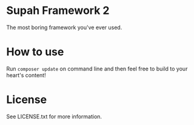 Supah Framework 2
======================

The most boring framework you've ever used.

How to use
======================

Run ```composer update``` on command line and then feel free to build to your heart's content!

License
======================

See LICENSE.txt for more information.